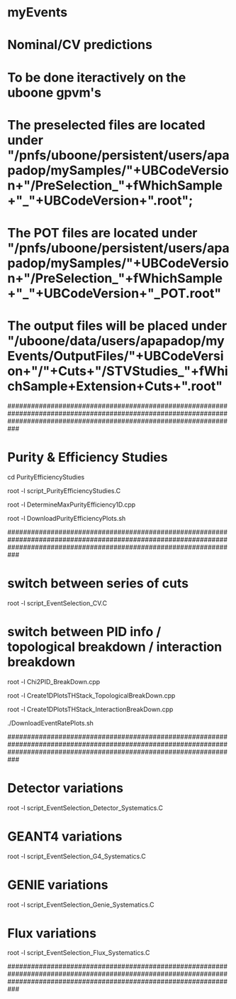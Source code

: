 # myEvents

# Nominal/CV predictions 
# To be done iteractively on the uboone gpvm's
# The preselected files are located under "/pnfs/uboone/persistent/users/apapadop/mySamples/"+UBCodeVersion+"/PreSelection_"+fWhichSample+"_"+UBCodeVersion+".root";
# The POT files are located under "/pnfs/uboone/persistent/users/apapadop/mySamples/"+UBCodeVersion+"/PreSelection_"+fWhichSample+"_"+UBCodeVersion+"_POT.root"
# The output files will be placed under "/uboone/data/users/apapadop/myEvents/OutputFiles/"+UBCodeVersion+"/"+Cuts+"/STVStudies_"+fWhichSample+Extension+Cuts+".root"

###########################################################################################################################################################################

# Purity & Efficiency Studies

cd PurityEfficiencyStudies

root -l script_PurityEfficiencyStudies.C

root -l DetermineMaxPurityEfficiency1D.cpp

root -l DownloadPurityEfficiencyPlots.sh

###########################################################################################################################################################################

# switch between series of cuts

root -l script_EventSelection_CV.C 

# switch between PID info / topological breakdown / interaction breakdown

root -l Chi2PID_BreakDown.cpp

root -l Create1DPlotsTHStack_TopologicalBreakDown.cpp

root -l Create1DPlotsTHStack_InteractionBreakDown.cpp

./DownloadEventRatePlots.sh

###########################################################################################################################################################################

# Detector variations

root -l script_EventSelection_Detector_Systematics.C

# GEANT4 variations

root -l script_EventSelection_G4_Systematics.C

# GENIE variations

root -l script_EventSelection_Genie_Systematics.C

# Flux variations

root -l script_EventSelection_Flux_Systematics.C

###########################################################################################################################################################################
